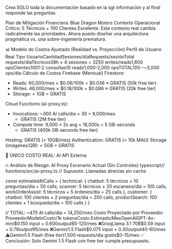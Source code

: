 Crea SOLO toda la documentación basado en la sgt información y al final responde las preguntas

Plan de Mitigación Financiera: Blue Dragon Motors
Contexto Operacional Crítico: 5 Técnicos + 100 Clientes
Excelente. Este contexto real cambia radicalmente las prioridades. Ahora puedo diseñar una arquitectura pragmática vs. una sobre-ingeniería prematura.

📊 Modelo de Costos Ajustado (Realidad vs. Proyección)
Perfil de Usuario Real
Tipo UsuarioCantidadSesiones/díaRequests/sesiónTotal requests/díaTécnicos58h × 4 sesiones = 3250 writes/reads1,600 opsClientes1001-2 consultas10 reads1,000-2,000 opsTOTAL105--~3,000 ops/día
Cálculo de Costos Firebase (Mensual)
Firestore:
- Reads: 60,000/mes × $0.06/100k = $0.036 ≈ GRATIS (50k free tier)
- Writes: 48,000/mes × $0.18/100k = $0.086 ≈ GRATIS (20k free tier)
- Storage: < 1GB = GRATIS

Cloud Functions (ai-proxy.ts):
- Invocations: ~300 AI calls/día × 30 = 9,000/mes
  - GRATIS (2M free tier)
- Compute time: 9,000 × 2s avg = 18,000s = 5 GB-seconds
  - GRATIS (400k GB-seconds free tier)

Hosting: GRATIS (< 10GB/mes)
Authentication: GRATIS (< 10k MAU)
Storage (imágenes/QR): < 5GB = GRATIS

🚨 ÚNICO COSTO REAL: AI API Externa

🔥 Análisis de Riesgo: AI Proxy
Escenario Actual (Sin Controles)
typescript// functions/src/ai-proxy.ts
// Supuesto: Llamadas directas sin cache

const estimatedAICalls = {
  technical: {
    chatbot: 5 técnicos × 10 preguntas/día = 50 calls,
    scanner: 5 técnicos × 20 escaneos/día = 100 calls,
    workOrderAssist: 5 técnicos × 5 órdenes/día = 25 calls
  },
  customer: {
    chatbot: 100 clientes × 2 preguntas/día = 200 calls,
    productSearch: 100 clientes × 1 búsqueda/día = 100 calls
  }
}

// TOTAL: ~475 AI calls/día = 14,250/mes
Costo Proyectado por Proveedor
ProveedorModeloCosto/1k tokensCosto Estimado/MesOpenAIGPT-4o-mini$0.150 input + $0.600 output$85-120/mes ❌GroqLlama 3.1 70B$0.59 input + $0.79 output$95/mes ❌Gemini1.5 Flash$0.075 input + $0.30 output$40-60/mes ⚠️Gemini1.5 Flash (free tier)1,500 requests/día gratis$0-15/mes ✅
Conclusión: Solo Gemini 1.5 Flash con free tier cumple presupuesto.